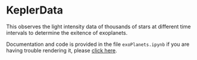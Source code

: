 # KeplerData
This observes the light intensity data of thousands of stars at different time intervals to determine the exitence of exoplanets.

Documentation and code is provided in the file `exoPlanets.ipynb` if you are having trouble rendering it, please [click here](https://nbviewer.jupyter.org/github/techshot25/KeplerData/blob/master/exoPlanets.ipynb).

